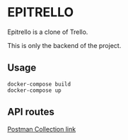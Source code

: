 # EPITRELLO
 Epitrello is a clone of Trello.
 
 This is only the backend of the project.

## Usage
 ```
 docker-compose build
 docker-compose up
 ```
 
## API routes
 [Postman Collection link](https://www.getpostman.com/collections/31127ebce4f5c3a525bb)
